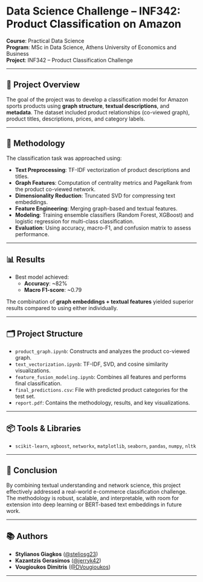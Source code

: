 # Data Science Challenge – INF342: Product Classification on Amazon

**Course**: Practical Data Science  
**Program**: MSc in Data Science, Athens University of Economics and Business  
**Project**: INF342 – Product Classification Challenge

---

## 🧠 Project Overview

The goal of the project was to develop a classification model for Amazon sports products using **graph structure**, **textual descriptions**, and **metadata**. The dataset included product relationships (co-viewed graph), product titles, descriptions, prices, and category labels.

---

## 🔧 Methodology

The classification task was approached using:

- **Text Preprocessing**: TF-IDF vectorization of product descriptions and titles.
- **Graph Features**: Computation of centrality metrics and PageRank from the product co-viewed network.
- **Dimensionality Reduction**: Truncated SVD for compressing text embeddings.
- **Feature Engineering**: Merging graph-based and textual features.
- **Modeling**: Training ensemble classifiers (Random Forest, XGBoost) and logistic regression for multi-class classification.
- **Evaluation**: Using accuracy, macro-F1, and confusion matrix to assess performance.

---

## 📊 Results

- Best model achieved:
  - **Accuracy**: ~82%
  - **Macro F1-score**: ~0.79

The combination of **graph embeddings + textual features** yielded superior results compared to using either individually.

---

## 🗂️ Project Structure

- `product_graph.ipynb`: Constructs and analyzes the product co-viewed graph.
- `text_vectorization.ipynb`: TF-IDF, SVD, and cosine similarity visualizations.
- `feature_fusion_modeling.ipynb`: Combines all features and performs final classification.
- `final_predictions.csv`: File with predicted product categories for the test set.
- `report.pdf`: Contains the methodology, results, and key visualizations.

---

## 📦 Tools & Libraries

- `scikit-learn`, `xgboost`, `networkx`, `matplotlib`, `seaborn`, `pandas`, `numpy`, `nltk`

---

## 📌 Conclusion

By combining textual understanding and network science, this project effectively addressed a real-world e-commerce classification challenge. The methodology is robust, scalable, and interpretable, with room for extension into deep learning or BERT-based text embeddings in future work.

---

## 📚 Authors

- **Stylianos Giagkos** ([@steliosg23](https://github.com/steliosg23))  
- **Kazantzis Gerasimos** ([@jerryk42](https://github.com/jerryk42)) 
- **Vougioukos Dimitris** ([@DVougioukos](https://github.com/DVougioukos)) 

---
